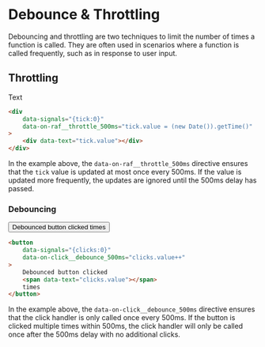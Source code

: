 # Debounce & Throttling

Debouncing and throttling are two techniques to limit the number of times a function is called. They are often used in scenarios where a function is called frequently, such as in response to user input.

## Throttling

<div class="bg-secondary text-secondary-content p-8 rounded-box font-bold font-mono text-6xl" data-signals="{tick:0}" data-on-raf__throttle_500ms="tick.value = (new Date()).getTime()">
<div data-text="tick.value">Text</div>
</div>

```html
<div
    data-signals="{tick:0}"
    data-on-raf__throttle_500ms="tick.value = (new Date()).getTime()"
>
    <div data-text="tick.value"></div>
</div>
```

In the example above, the `data-on-raf__throttle_500ms` directive ensures that the `tick` value is updated at most once every 500ms. If the value is updated more frequently, the updates are ignored until the 500ms delay has passed.

### Debouncing

<button class="btn btn-primary btn-lg" data-signals="{clicks:0}" data-on-click__debounce_500ms="clicks.value++">Debounced button clicked<span data-text="clicks.value"> times</span>
</button>

```html
<button
    data-signals="{clicks:0}"
    data-on-click__debounce_500ms="clicks.value++"
>
    Debounced button clicked
    <span data-text="clicks.value"></span>
    times
</button>
```

In the example above, the `data-on-click__debounce_500ms` directive ensures that the click handler is only called once every 500ms. If the button is clicked multiple times within 500ms, the click handler will only be called once after the 500ms delay with no additional clicks.
